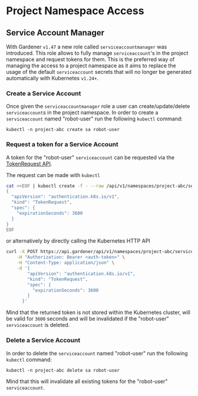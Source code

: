 # Project Namespace Access

## Service Account Manager
With Gardener `v1.47` a new role called `serviceaccountmanager` was introduced. This role allows to fully manage `serviceaccount`'s in the project namespace and request tokens for them. This is the preferred way of managing the access to a project namespace as it aims to replace the usage of the default `serviceaccount` secrets that will no longer be generated automatically with Kubernetes `v1.24+`.

### Create a Service Account
Once given the `serviceaccountmanager` role a user can create/update/delete `serviceaccount`s in the project namespace. In order to create a `serviceaccount` named "robot-user" run the following `kubectl` command:

```code
kubectl -n project-abc create sa robot-user
```

### Request a token for a Service Account
A token for the "robot-user" `serviceaccount` can be requested via the [TokenRequest API](https://kubernetes.io/docs/reference/kubernetes-api/authentication-resources/token-request-v1/).

The request can be made with `kubectl`
```bash
cat <<EOF | kubectl create -f - --raw /api/v1/namespaces/project-abc/serviceaccounts/robot-user/token
{
  "apiVersion": "authentication.k8s.io/v1",
  "kind": "TokenRequest",
  "spec": {
    "expirationSeconds": 3600
  }
}
EOF
```
or alternatively by directly calling the Kubernetes HTTP API
```bash
curl -X POST https://api.gardener/api/v1/namespaces/project-abc/serviceaccounts/robot-user/token \
    -H "Authorization: Bearer <auth-token>" \
    -H "Content-Type: application/json" \
    -d '{
        "apiVersion": "authentication.k8s.io/v1",
        "kind": "TokenRequest",
        "spec": {
          "expirationSeconds": 3600
        }
      }'
```

Mind that the returned token is not stored within the Kubernetes cluster, will be valid for `3600` seconds and will be invalidated if the "robot-user" `serviceaccount` is deleted.

### Delete a Service Account
In order to delete the `serviceaccount` named "robot-user" run the following `kubectl` command:

```code
kubectl -n project-abc delete sa robot-user
```

Mind that this will invalidate all existing tokens for the "robot-user" `serviceaccount`.
